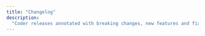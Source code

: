 ```yaml
---
title: "Changelog"
description:
  "Coder releases annotated with breaking changes, new features and fixes."
---
```

